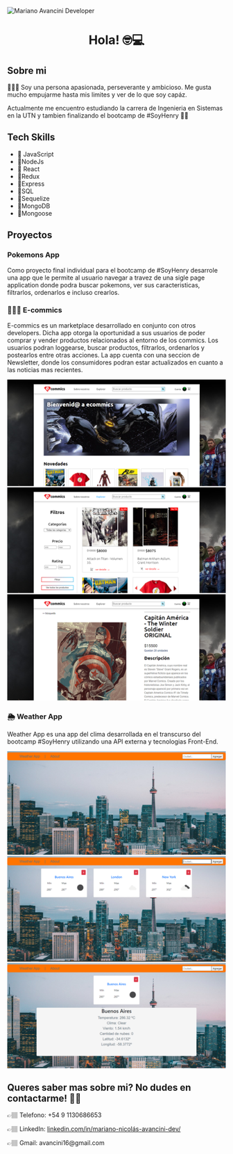 ![Mariano Avancini Developer](https://github.com/avancini16/avancini16/blob/main/Cover/cover.gif)

<h1 align="center">
Hola! 🤓💻
</h1>

## Sobre mi
<p> 💁🏽‍♂️ Soy una persona apasionada, perseverante y ambicioso. Me gusta mucho empujarme hasta mis limites y ver de lo que soy capáz. </p>
<p>Actualmente me encuentro estudiando la carrera de Ingenieria en Sistemas en la UTN y tambien finalizando el bootcamp de #SoyHenry 🙌🏽</p>

## Tech Skills
<ul>
    <li>📌 JavaScript</li>
    <li>📌NodeJs</li>
    <li>📌 React</li>
    <li>📌Redux</li>
    <li>📌Express</li>
    <li>📌SQL</li>
    <li>📌Sequelize</li>
    <li>📌MongoDB</li>
    <li>📌Mongoose</li>
</ul>


## Proyectos
<h3>Pokemons App</h3>
<p>Como proyecto final individual para el bootcamp de #SoyHenry desarrole una app que le permite al usuario navegar a travez de una sigle page application donde podra buscar pokemons, ver sus caracteristicas, filtrarlos, ordenarlos e incluso crearlos.</p>

<h3 href='https://e-commics.vercel.app/'>🦸🏽‍♂️ E-commics</h3>
<p>E-commics es un marketplace desarrollado en conjunto con otros developers. Dicha app otorga la oportunidad a sus usuarios de poder comprar y vender productos relacionados al entorno de los commics. Los usuarios podran loggearse, buscar productos, filtrarlos, ordenarlos y postearlos entre otras acciones. La app cuenta con una seccion de Newsletter, donde los consumidores podran estar actualizados en cuanto a las noticias mas recientes.</p>
<p>
  <a><img src="https://github.com/avancini16/avancini16/blob/main/images/E-commics 1.png"></a>
  <a><img src="https://github.com/avancini16/avancini16/blob/main/images/E-commics 2.png"></a>
  <a><img src="https://github.com/avancini16/avancini16/blob/main/images/E-commics 3.png"></a>
</p>

<h3>🌦 Weather App</h3>
<p> Weather App es una app del clima desarrollada en el transcurso del bootcamp #SoyHenry utilizando una API externa y tecnologias Front-End.
</p>
<p>
  <a><img src="https://github.com/avancini16/WeatherApp/blob/main/images/WeatherApp 1.png"></a>
  <a><img src="https://github.com/avancini16/WeatherApp/blob/main/images/WeatherApp 2.png"></a>
  <a><img src="https://github.com/avancini16/WeatherApp/blob/main/images/WeatherApp 3.png"></a>
</p>

## Queres saber mas sobre mi? No dudes en contactarme! ✌🏽
<p>👉🏽 Telefono: +54 9 1130686653</p>
<p>👉🏽 LinkedIn: <a href='https://www.linkedin.com/in/mariano-nicol%C3%A1s-avancini-dev/'> linkedin.com/in/mariano-nicolás-avancini-dev/  </a></p>
<p>👉🏽 Gmail: avancini16@gmail.com</p>